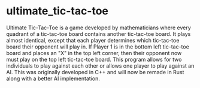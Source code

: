 # ultimate_tic-tac-toe
Ultimate Tic-Tac-Toe is a game developed by mathematicians where every quadrant of a tic-tac-toe board contains another tic-tac-toe board. It plays almost identical, except that each player determines which tic-tac-toe board their opponent will play in. If Player 1 is in the bottom left tic-tac-toe board and places an "X" in the top left corner, then their opponent now must play on the top left tic-tac-toe board. This program allows for two individuals to play against each other or allows one player to play against an AI. This was originally developed in C++ and will now be remade in Rust along with a better AI implementation.
